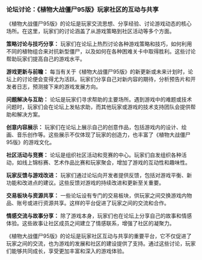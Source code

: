 ### 论坛讨论：《植物大战僵尸95版》玩家社区的互动与共享

《植物大战僵尸95版》的论坛是玩家交流思想、分享经验、讨论游戏动态的核心场所。在这里，玩家们的讨论涵盖了从游戏策略到社区活动等多个方面。

**策略讨论与技巧分享：**
玩家们在论坛上热烈讨论各种游戏策略和技巧，如何利用不同的植物组合来对抗新型僵尸，以及如何在各种困难关卡中取得胜利。这些讨论帮助玩家们提高自己的游戏水平。

**游戏更新与前瞻：**
每当有关于《植物大战僵尸95版》的新更新或未来计划时，论坛上的讨论便会变得尤为活跃。玩家们分享自己对新内容的期待，分析预告片和开发者日志，预测接下来的游戏发展方向。

**问题解决与互助：**
论坛是玩家们寻求帮助的主要场所。遇到游戏中的难题或技术问题时，玩家们会在论坛上发帖求助，而其他玩家或游戏的技术支持团队会提供帮助和解决方案。

**创意内容展示：**
玩家们在论坛上展示自己的创意作品，包括游戏内的设计、绘画、音乐创作等。这些展示不仅体现了玩家的创造力，也丰富了《植物大战僵尸95版》的游戏文化。

**社区活动与竞赛：**
论坛是组织社区活动和竞赛的中心。玩家们自发组织各种活动，如线上锦标赛、艺术作品比赛和玩家聚会，增加了游戏的互动性和趣味性。

**玩家反馈与游戏改进：**
玩家们通过论坛向开发者提供反馈，包括对游戏平衡、新功能和改进点的建议。这些反馈对游戏的持续改进和更新至关重要。

**交易板块与资源共享：**
一些论坛设有专门的交易板块，供玩家之间交换游戏内物品、账号或进行资源共享。这样的平台促进了玩家之间的交流和合作。

**情感交流与故事分享：**
除了游戏本身，玩家们也在论坛上分享自己的故事和情感体验。这些故事让社区成员之间建立了情感联系，增强了社区的凝聚力。

《植物大战僵尸95版》的论坛是玩家社区互动与共享的重要平台，它不仅促进了玩家之间的交流，也为游戏的发展和社区的建设提供了支持。通过这些讨论，玩家们能够共同成长，享受更加丰富和深入的游戏体验。